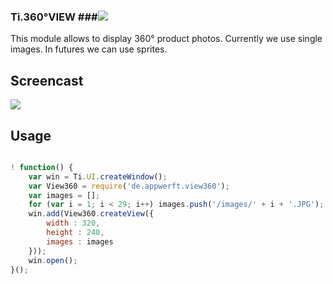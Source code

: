 ### Ti.360°VIEW ###![](https://camo.githubusercontent.com/0708b17f8cc6b5aa19d0cf5ef38e978c3cfc38e4/687474703a2f2f696d672e736869656c64732e696f2f62616467652f67697474696f2d312e302e302d3030423443432e737667)

This module allows to display 360° product photos. Currently we use single images. In futures we can use sprites.

Screencast
----------

![](https://github.com/AppWerft/Ti.360degreeView/raw/master/360view.gif)

Usage
-----

```javascript

! function() {
    var win = Ti.UI.createWindow();
    var View360 = require('de.appwerft.view360');
    var images = [];
    for (var i = 1; i < 29; i++) images.push('/images/' + i + '.JPG');
    win.add(View360.createView({
        width : 320,
        height : 240,
        images : images
    }));
    win.open();
}();

```




